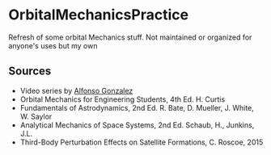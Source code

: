 # OrbitalMechanicsPractice
Refresh of some orbital Mechanics stuff. Not maintained or organized for anyone's uses but my own

## Sources
- Video series by [Alfonso Gonzalez](https://www.youtube.com/watch?v=rNpnzNKQrNg&list=PLOIRBaljOV8gn074rWFWYP1dCr2dJqWab)
- Orbital Mechanics for Engineering Students, 4th Ed. H. Curtis
- Fundamentals of Astrodynamics, 2nd Ed. R. Bate, D. Mueller, J. White, W. Saylor
- Analytical Mechanics of Space Systems, 2nd Ed. Schaub, H., Junkins, J.L.
- Third-Body Perturbation Effects on Satellite Formations, C. Roscoe, 2015
